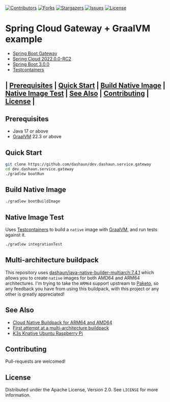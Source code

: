 [![Contributors][contributors-shield]][contributors-url]
[![Forks][forks-shield]][forks-url]
[![Stargazers][stars-shield]][stars-url]
[![Issues][issues-shield]][issues-url]
[![License][license-shield]][license-url]

# Spring Cloud Gateway + GraalVM example

- [Spring Boot Gateway](https://spring.io/projects/spring-cloud-gateway)
- [Spring Cloud 2022.0.0-RC2](https://spring.io/projects/spring-cloud)
- [Spring Boot 3.0.0](https://spring.io/projects/spring-boot)
- [Testcontainers](https://testcontainers.org)

## | [Prerequisites](#prerequisites) | [Quick Start](#quick-start) | [Build Native Image](#build-native-image) | [Native Image Test](#native-image-test) | [See Also](#see-also) | [Contributing](#contributing) | [License](#license) |

## Prerequisites

- Java 17 or above
- [GraalVM](https://graalvm.org) 22.3 or above

## Quick Start

```bash
git clone https://github.com/dashaun/dev.dashaun.service.gateway
cd dev.dashaun.service.gateway
./gradlew bootRun
```

## Build Native Image

```bash
./gradlew bootBuildImage
```

## Native Image Test

Uses [Testcontainers](https://testcontainers.org) to build a `native` image with [GraalVM](https://graalvm.org), and run tests against it.

```bash
./gradlew integrationTest
```

## Multi-architecture buildpack

This repository uses [dashaun/java-native-builder-multiarch:7.4.1](https://hub.docker.com/r/dashaun/java-native-builder-multiarch)
which allows you to create `native` images for both AMD64 and ARM64 architectures.
I'm trying to take the `ARM64` support upstream to [Paketo](https://paketo.io), so any feedback you have from using this buildpack, with this project or any other is greatly appreciated!

## See Also

- [Cloud Native Buildpack for ARM64 and AMD64](https://dashaun.com/posts/java-native-builder-multiarch-7-41-0/)
- [First attempt at a multi-architecture buildpack](https://dashaun.com/posts/multiarch-builder-poc/)
- [K3s Knative Ubuntu Raspberry Pi](https://dashaun.com/posts/k3s-knative-ubuntu-raspberry-pi/)

<!-- CONTRIBUTING -->
## Contributing

Pull-requests are welcomed!

<!-- LICENSE -->
## License

Distributed under the Apache License, Version 2.0. See `LICENSE` for more information.

<!-- MARKDOWN LINKS & IMAGES -->
<!-- https://www.markdownguide.org/basic-syntax/#reference-style-links -->
[contributors-shield]: https://img.shields.io/github/contributors/dashaun/dev.dashaun.service.gateway.svg?style=for-the-badge
[contributors-url]: https://github.com/dashaun/dev.dashaun.service.gateway/graphs/contributors
[forks-shield]: https://img.shields.io/github/forks/dashaun/dev.dashaun.service.gateway.svg?style=for-the-badge
[forks-url]: https://github.com/dashaun/dev.dashaun.service.gateway/network/members
[stars-shield]: https://img.shields.io/github/stars/dashaun/dev.dashaun.service.gateway.svg?style=for-the-badge
[stars-url]: https://github.com/dashaun/dev.dashaun.service.gateway/stargazers
[issues-shield]: https://img.shields.io/github/issues/dashaun/dev.dashaun.service.gateway.svg?style=for-the-badge
[issues-url]: https://github.com/dashaun/dev.dashaun.service.gateway/issues
[license-shield]: https://img.shields.io/github/license/dashaun/dev.dashaun.service.gateway.svg?style=for-the-badge
[license-url]: https://github.com/dashaun/dev.dashaun.service.gateway/blob/master/LICENSE.txt
